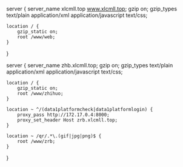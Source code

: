 server {
    server_name xlcmll.top www.xlcmll.top;
    gzip on;
    gzip_types text/plain application/xml application/javascript text/css;

    location / {
        gzip_static on;
        root /www/web;
    }
}

server {
    server_name zhb.xlcmll.top;
    gzip on;
    gzip_types text/plain application/xml application/javascript text/css;

    location / {
        gzip_static on;
        root /www/zhihuo;
    }

    location ~ ^/(data1platformcheck|data1platformlogin) {
        proxy_pass http://172.17.0.4:8000;
        proxy_set_header Host zrb.xlcmll.top;
    }

    location ~ /qr/.*\.(gif|jpg|png)$ {
        root /www/zrb;
    }
}